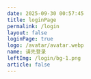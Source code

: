 ```yaml
---
date: 2025-09-30 00:57:45
title: loginPage
permalink: /login
layout: false
loginPage: true
logo: /avatar/avatar.webp
name: 请先登录
leftImg: /login/bg-1.png
article: false
---
```


